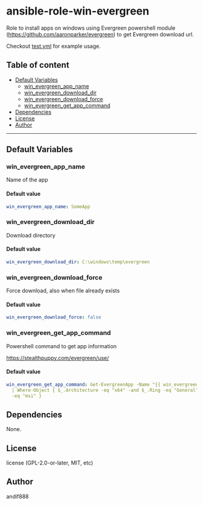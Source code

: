 # ansible-role-win-evergreen

Role to install apps on windows using Evergreen powershell module (https://github.com/aaronparker/evergreen) to get Evergreen download url.

Checkout [test.yml](./tests/test.yml) for example usage.

## Table of content

- [Default Variables](#default-variables)
  - [win_evergreen_app_name](#win_evergreen_app_name)
  - [win_evergreen_download_dir](#win_evergreen_download_dir)
  - [win_evergreen_download_force](#win_evergreen_download_force)
  - [win_evergreen_get_app_command](#win_evergreen_get_app_command)
- [Dependencies](#dependencies)
- [License](#license)
- [Author](#author)

---

## Default Variables

### win_evergreen_app_name

Name of the app

#### Default value

```YAML
win_evergreen_app_name: SomeApp
```

### win_evergreen_download_dir

Download directory

#### Default value

```YAML
win_evergreen_download_dir: C:\windows\temp\evergreen
```

### win_evergreen_download_force

Force download, also when file already exists

#### Default value

```YAML
win_evergreen_download_force: false
```

### win_evergreen_get_app_command

Powershell command to get app information

https://stealthpuppy.com/evergreen/use/

#### Default value

```YAML
win_evergreen_get_app_command: Get-EvergreenApp -Name "{{ win_evergreen_app_name }}"
  | Where-Object { $_.Architecture -eq "x64" -and $_.Ring -eq "General" -and $_.Type
  -eq "msi" }
```



## Dependencies

None.

## License

license (GPL-2.0-or-later, MIT, etc)

## Author

andif888

